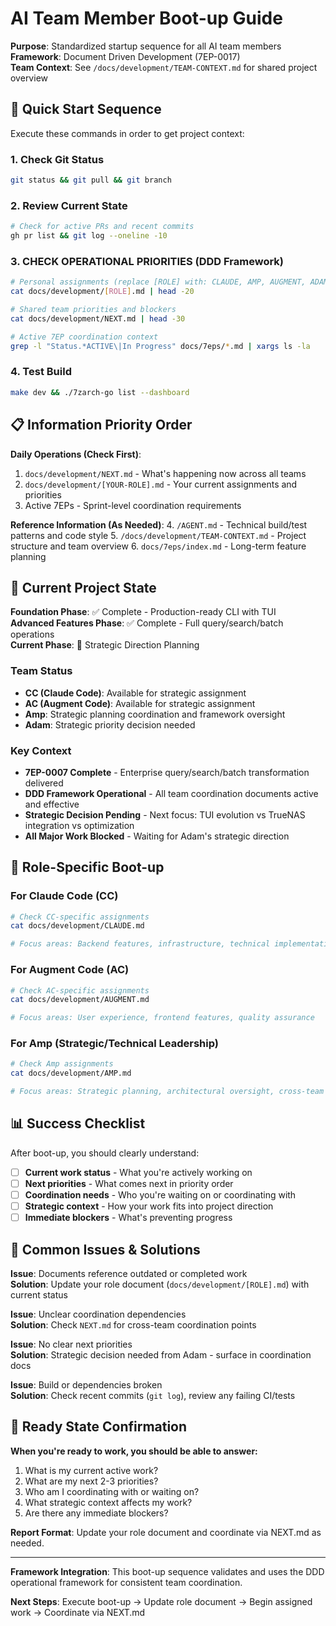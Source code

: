# AI Team Member Boot-up Guide

**Purpose**: Standardized startup sequence for all AI team members  
**Framework**: Document Driven Development (7EP-0017)  
**Team Context**: See `/docs/development/TEAM-CONTEXT.md` for shared project overview

## 🚀 Quick Start Sequence

Execute these commands in order to get project context:

### 1. Check Git Status
```bash
git status && git pull && git branch
```

### 2. Review Current State
```bash
# Check for active PRs and recent commits
gh pr list && git log --oneline -10
```

### 3. **CHECK OPERATIONAL PRIORITIES** (DDD Framework)
```bash
# Personal assignments (replace [ROLE] with: CLAUDE, AMP, AUGMENT, ADAM)
cat docs/development/[ROLE].md | head -20

# Shared team priorities and blockers  
cat docs/development/NEXT.md | head -30

# Active 7EP coordination context
grep -l "Status.*ACTIVE\|In Progress" docs/7eps/*.md | xargs ls -la
```

### 4. Test Build
```bash
make dev && ./7zarch-go list --dashboard
```

## 📋 Information Priority Order

**Daily Operations (Check First)**:
1. `docs/development/NEXT.md` - What's happening now across all teams
2. `docs/development/[YOUR-ROLE].md` - Your current assignments and priorities
3. Active 7EPs - Sprint-level coordination requirements

**Reference Information (As Needed)**:
4. `/AGENT.md` - Technical build/test patterns and code style
5. `/docs/development/TEAM-CONTEXT.md` - Project structure and team overview
6. `docs/7eps/index.md` - Long-term feature planning

## 🎯 Current Project State

**Foundation Phase**: ✅ Complete - Production-ready CLI with TUI  
**Advanced Features Phase**: ✅ Complete - Full query/search/batch operations  
**Current Phase**: 🎯 Strategic Direction Planning

### Team Status
- **CC (Claude Code)**: Available for strategic assignment
- **AC (Augment Code)**: Available for strategic assignment  
- **Amp**: Strategic planning coordination and framework oversight
- **Adam**: Strategic priority decision needed

### Key Context
- **7EP-0007 Complete** - Enterprise query/search/batch transformation delivered
- **DDD Framework Operational** - All team coordination documents active and effective
- **Strategic Decision Pending** - Next focus: TUI evolution vs TrueNAS integration vs optimization
- **All Major Work Blocked** - Waiting for Adam's strategic direction

## 🔄 Role-Specific Boot-up

### For Claude Code (CC)
```bash
# Check CC-specific assignments
cat docs/development/CLAUDE.md

# Focus areas: Backend features, infrastructure, technical implementation
```

### For Augment Code (AC)  
```bash
# Check AC-specific assignments
cat docs/development/AUGMENT.md

# Focus areas: User experience, frontend features, quality assurance
```

### For Amp (Strategic/Technical Leadership)
```bash  
# Check Amp assignments
cat docs/development/AMP.md

# Focus areas: Strategic planning, architectural oversight, cross-team coordination
```

## 📊 Success Checklist

After boot-up, you should clearly understand:
- [ ] **Current work status** - What you're actively working on
- [ ] **Next priorities** - What comes next in priority order
- [ ] **Coordination needs** - Who you're waiting on or coordinating with
- [ ] **Strategic context** - How your work fits into project direction
- [ ] **Immediate blockers** - What's preventing progress

## 🚨 Common Issues & Solutions

**Issue**: Documents reference outdated or completed work  
**Solution**: Update your role document (`docs/development/[ROLE].md`) with current status

**Issue**: Unclear coordination dependencies  
**Solution**: Check `NEXT.md` for cross-team coordination points

**Issue**: No clear next priorities  
**Solution**: Strategic decision needed from Adam - surface in coordination docs

**Issue**: Build or dependencies broken  
**Solution**: Check recent commits (`git log`), review any failing CI/tests

## 🎯 Ready State Confirmation

**When you're ready to work, you should be able to answer:**
1. What is my current active work?
2. What are my next 2-3 priorities?
3. Who am I coordinating with or waiting on?
4. What strategic context affects my work?
5. Are there any immediate blockers?

**Report Format**: Update your role document and coordinate via NEXT.md as needed.

---

**Framework Integration**: This boot-up sequence validates and uses the DDD operational framework for consistent team coordination.

**Next Steps**: Execute boot-up → Update role document → Begin assigned work → Coordinate via NEXT.md